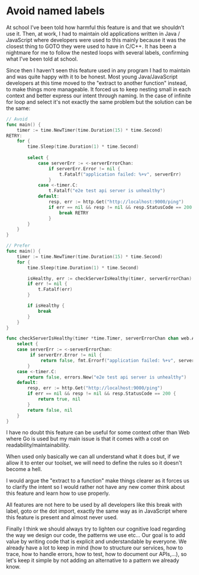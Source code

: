 # Avoid named labels

At school I’ve been told how harmful this feature is and that we shouldn’t use it.
Then, at work, I had to maintain old applications written in Java / JavaScript where developers were used to this mainly because it was the closest thing to GOTO they were used to have in C/C++. 
It has been a nightmare for me to follow the nested loops with several labels, confirming what I’ve been told at school.

Since then I haven’t seen this feature used in any program I had to maintain and was quite happy with it to be honest. 
Most young Java/JavaScript developers at this time moved to the "extract to another function" instead, to make things more manageable. 
It forced us to keep nesting small in each context and better express our intent through naming. 
In the case of infinite for loop and select it's not exactly the same problem but the solution can be the same:

```go
// Avoid
func main() {
    timer := time.NewTimer(time.Duration(15) * time.Second)
RETRY: 
    for {
        time.Sleep(time.Duration(1) * time.Second)
        
        select {
            case serverErr := <-serverErrorChan:
                if serverErr.Error != nil {
                    t.Fatalf("application failed: %+v", serverErr)
                }
            case <-timer.C:
                t.Fatalf("e2e test api server is unhealthy")
            default:
                resp, err := http.Get("http://localhost:9000/ping")
                if err == nil && resp != nil && resp.StatusCode == 200 {
                    break RETRY
                }
        }
    }
}

// Prefer
func main() {
    timer := time.NewTimer(time.Duration(15) * time.Second)
    for {
        time.Sleep(time.Duration(1) * time.Second)

        isHealthy, err := checkServerIsHealthy(timer, serverErrorChan)
        if err != nil {
            t.Fatalf(err)
        }

        if isHealthy {
            break
        }
    }
}

func checkServerIsHealthy(timer *time.Timer, serverErrorChan chan web.APIServerError) (bool, error) {
    select {
    case serverErr := <-serverErrorChan:
         if serverErr.Error != nil {
             return false, fmt.Errorf("application failed: %+v", serverErr)
        }
    case <-timer.C:
        return false, errors.New("e2e test api server is unhealthy")
    default:
        resp, err := http.Get("http://localhost:9000/ping")
        if err == nil && resp != nil && resp.StatusCode == 200 {
            return true, nil
        }
        return false, nil
    }
}
```

I have no doubt this feature can be useful for some context other than Web where Go is used but my main issue is that it comes with a cost on readability/maintainability.

When used only basically we can all understand what it does but, if we allow it to enter our toolset, we will need to define the rules so it doesn't become a hell.

I would argue the "extract to a function" make things clearer as it forces us to clarify the intent so I would rather not have any new comer think about this feature and learn how to use properly.

All features are not here to be used by all developers like this break with label, goto or the dot import, exactly the same way as in JavaScript where this feature is present and almost never used.

Finally I think we should always try to lighten our cognitive load regarding the way we design our code, the patterns we use etc... Our goal is to add value by writing code that is explicit and understandable by everyone. 
We already have a lot to keep in mind (how to structure our services, how to trace, how to handle errors, how to test, how to document our APIs,...), so let's keep it simple by not adding an alternative to a pattern we already know.
